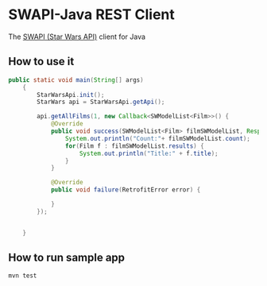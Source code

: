 # SWAPI-Java REST Client

The [SWAPI (Star Wars API)](https://swapi.co/) client for Java

## How to use it

```java
public static void main(String[] args)
    {
        StarWarsApi.init();
        StarWars api = StarWarsApi.getApi();

        api.getAllFilms(1, new Callback<SWModelList<Film>>() {
            @Override
            public void success(SWModelList<Film> filmSWModelList, Response response) {
                System.out.println("Count:"+ filmSWModelList.count);
                for(Film f : filmSWModelList.results) {
                    System.out.println("Title:" + f.title);
                }
            }

            @Override
            public void failure(RetrofitError error) {

            }
        });


    }
```

## How to run sample app
```
mvn test
```
